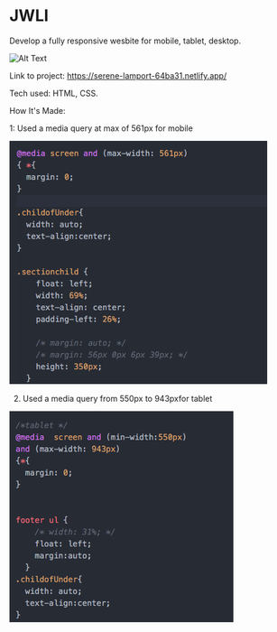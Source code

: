 # JWLI

 
 Develop a fully responsive wesbite for mobile, tablet, desktop.
 
 ![Alt Text](https://github.com/JohnbelMDev/JWLI/blob/master/JWLI.gif)


 Link to project: https://serene-lamport-64ba31.netlify.app/
 

 Tech used: HTML, CSS. 
 
 How It's Made:
 
1: Used a media query at max of 561px for mobile

![Alt Text](https://github.com/JohnbelMDev/JWLI/blob/master/Mobile%20Tablet.png)

2. Used a media query from 550px to 943pxfor tablet

![Alt Text](https://github.com/JohnbelMDev/JWLI/blob/master/JWLI%20Tablet.png)
  
